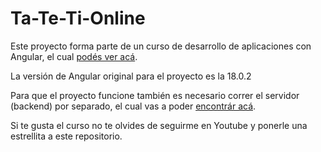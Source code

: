# Ta-Te-Ti-Online
Este proyecto forma parte de un curso de desarrollo de aplicaciones con Angular, el cual [podés ver acá](https://www.youtube.com/playlist?list=PL3Qv7aeTNq0dyuTX0bAO5DVuFe8w93f0z).

La versión de Angular original para el proyecto es la 18.0.2

Para que el proyecto funcione también es necesario correr el servidor (backend) por separado, el cual vas a poder [encontrár acá](https://github.com/cacalo/ta-te-ti-online-tutorial-back).

Si te gusta el curso no te olvides de seguirme en Youtube y ponerle una estrellita a este repositorio.